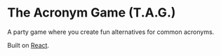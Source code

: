 # The Acronym Game (T.A.G.)

A party game where you create fun alternatives for common acronyms.

Built on [React](https://reactjs.org/).
